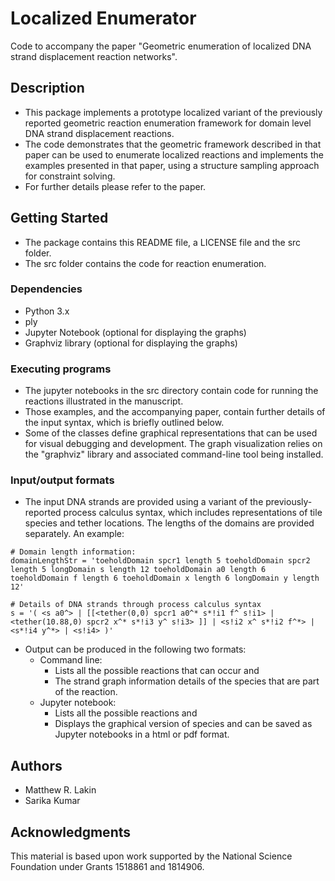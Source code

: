 # Localized Enumerator

Code to accompany the paper "Geometric enumeration of localized DNA strand displacement reaction networks".

## Description

- This package implements a prototype localized variant of the previously reported geometric reaction enumeration framework for domain level DNA strand displacement reactions.
- The code demonstrates that the geometric framework described in that paper can be used to enumerate localized reactions and implements the examples presented in that paper, using a structure sampling approach for constraint solving.
- For further details please refer to the paper.

## Getting Started
- The package contains this README file, a LICENSE file and the src folder.
- The src folder contains the code for reaction enumeration.

### Dependencies

* Python 3.x
* ply
* Jupyter Notebook (optional for displaying the graphs)
* Graphviz library (optional for displaying the graphs)

### Executing programs

- The jupyter notebooks in the src directory contain code for running the reactions illustrated in the manuscript.
- Those examples, and the accompanying paper, contain further details of the input syntax, which is briefly outlined below.
- Some of the classes define graphical representations that can be used for visual debugging and development.
  The graph visualization relies on the "graphviz" library and associated command-line tool being installed.

### Input/output formats

- The input DNA strands are provided using a variant of the previously-reported process calculus syntax, which includes representations of tile species and tether locations. The lengths of the domains are provided separately. An example: 
```
# Domain length information:
domainLengthStr = 'toeholdDomain spcr1 length 5 toeholdDomain spcr2 length 5 longDomain s length 12 toeholdDomain a0 length 6 toeholdDomain f length 6 toeholdDomain x length 6 longDomain y length 12'

# Details of DNA strands through process calculus syntax
s = '( <s a0^> | [[<tether(0,0) spcr1 a0^* s*!i1 f^ s!i1> | <tether(10.88,0) spcr2 x^* s*!i3 y^ s!i3> ]] | <s!i2 x^ s*!i2 f^*> | <s*!i4 y^*> | <s!i4> )'
```
- Output can be produced in the following two formats:
  - Command line:
    - Lists all the possible reactions that can occur and
    - The strand graph information details of the species that are part of the reaction.
  - Jupyter notebook: 
    - Lists all the possible reactions and 
    - Displays the graphical version of species and can be saved as Jupyter notebooks in a html or pdf format.

## Authors

- Matthew R. Lakin
- Sarika Kumar

## Acknowledgments

This material is based upon work supported by the National Science Foundation under Grants 1518861 and 1814906.
